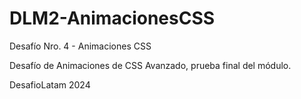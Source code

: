 # DLM2-AnimacionesCSS
Desafío Nro. 4 - Animaciones CSS

Desafío de Animaciones de CSS Avanzado, prueba final del módulo.

DesafioLatam 2024
